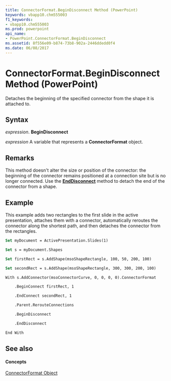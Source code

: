 ```yaml
---
title: ConnectorFormat.BeginDisconnect Method (PowerPoint)
keywords: vbapp10.chm555003
f1_keywords:
- vbapp10.chm555003
ms.prod: powerpoint
api_name:
- PowerPoint.ConnectorFormat.BeginDisconnect
ms.assetid: 8f556e09-b874-73b8-902a-2446ddedd0f4
ms.date: 06/08/2017
---
```



# ConnectorFormat.BeginDisconnect Method (PowerPoint)

Detaches the beginning of the specified connector from the shape it is attached to. 


## Syntax

 _expression_. **BeginDisconnect**

 _expression_ A variable that represents a **ConnectorFormat** object.


## Remarks

This method doesn't alter the size or position of the connector: the beginning of the connector remains positioned at a connection site but is no longer connected. Use the **[EndDisconnect](connectorformat-enddisconnect-method-powerpoint.md)** method to detach the end of the connector from a shape.


## Example

This example adds two rectangles to the first slide in the active presentation, attaches them with a connector, automatically reroutes the connector along the shortest path, and then detaches the connector from the rectangles.


```vb
Set myDocument = ActivePresentation.Slides(1)

Set s = myDocument.Shapes

Set firstRect = s.AddShape(msoShapeRectangle, 100, 50, 200, 100)

Set secondRect = s.AddShape(msoShapeRectangle, 300, 300, 200, 100)

With s.AddConnector(msoConnectorCurve, 0, 0, 0, 0).ConnectorFormat

    .BeginConnect firstRect, 1

    .EndConnect secondRect, 1

    .Parent.RerouteConnections

    .BeginDisconnect

    .EndDisconnect

End With
```


## See also


#### Concepts


[ConnectorFormat Object](connectorformat-object-powerpoint.md)

